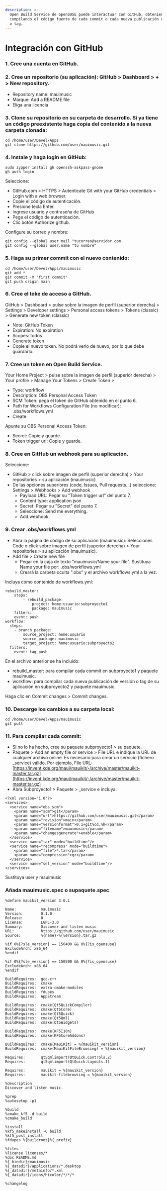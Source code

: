 ```yaml
---
description: >-
  Open Build Service de openSUSE puede interactuar con GitHub, obteniendo y
  compilando el código fuente de cada commit o cada nueva publicación de versión
  o tag.
---
```


# Integración con GitHub

### 1. Cree una cuenta en GitHub.

### 2. Cree un repositorio (su aplicación): GitHub > Dashboard > + > New repository.

* Repository name: mauimusic
* Marque: Add a README file
* Eliga una licencia

### 3. Clone su repositorio en su carpeta de desarrollo. Si ya tiene un código preexistente haga copia del contenido a la nueva carpeta clonada:

```
cd /home/user/Devel/Apps
git clone https://github.com/user/mauimusic.git
```

### 4. Instale y haga login en GitHub:

```
sudo zypper install gh openssh-askpass-gnome
gh auth login
```

Seleccione:

* GitHub.com > HTTPS > Autenticate Git with your GitHub credentials > Login with a web browser.
* Copie el código de autenticación.
* Presione tecla Enter.
* Ingrese usuario y contraseña de GitHub
* Pege el código de autenticación.
* Clic botón Authorize github.

Configure su correo y nombre:

```
git config --global user.mail "tucorreo@servidor.com
git config --global user.name "tu nombre"
```

### 5. Haga su primer commit con el nuevo contenido:

```
cd /home/user/Devel/Apps/mauimusic
git add *
git commit -m "first commit"
git push origin main  
```

###

### 6. Cree el toke de acceso a GitHub.

GitHub > Dashboard >  pulse sobre la imagen de perfil (superior derecha) > Settings > Developer settings > Personal access tokens > Tokens (classic) > Generate new token (classic)

* Note: GitHub Token
* Expiration: No expiration
* Scopes: todos
* Generate token
* Copie el nuevo token. No podrá verlo de nuevo, por lo que debe guardarlo.

### 7. Cree un token en Open Build Service.

Your Home Project > pulse sobre la imagen de perfil (superior derecha) > Your profile > Manage Your Tokens > Create Token >&#x20;

* Type: workflow
* Description: OBS Personal Access Token
* SCM Token: pega el token de GitHub obtenido en el punto 6.
* Path for Workflows Configuration File (no modificar): .obs/workflows.yml
* Create

Apunte su OBS Personal Access Token:

* Secret: Copie y guarde.
* Token trigger url: Copie y guarde.

### 8. Cree en GitHub un webhook para su aplicación.

Seleccione:

* GitHub > click sobre imagen de perfil (superior derecha) > Your repositories > su aplicación (mauimusic)
* De las opciones superiores (code, Issues, Pull requests...) seleccione: Settings > Webhooks > Add webhook
  * Payload URL: Pegar su "Token trigger url" del punto 7.
  * Content type: application json
  * Secret: Pegar su "Secret" del punto 7.
  * Seleccione: Send me everything.
  * Add webhook.

### 9. Crear .obs/workflows.yml

* Abra la página de código de su aplicación (mauimusic): Selecciones Code o click sobre imagen de perfil (superior derecha) > Your repositories > su aplicación (mauimusic).
* Add file > Create new file
  * Pegar en la caja de texto "mauimusic/Name your file". Sustituya Name your file por: .obs/workflows.yml
  * Creará la carpeta oculta ".obs" y el archivo workflows.yml a la vez.

Incluya como contenido de workflows.yml:

```
rebuild_master:
    steps:
        - rebuild_package:
            project: home:usuario:subproyecto1
            package: mauimusic
    filters:
    event: push
workflow:
  steps:
    - branch_package:
        source_project: home:usuario
        source_package: mauimusic
        target_project: home:usuario:subproyecto2
  filters:
    event: tag_push 
```

En el archivo anterior se ha incluido:

* rebuild\_master: para compilar cada commit en subproyecto1 y paquete mauimusic.
* workflow: para compilar cada nueva publicación de versión o tag de su aplicación en subproyecto2 y paquete mauimusic.

Haga clic en Commit changes > Commit changes.

### 10. Descarge los cambios a su carpeta local:

```
cd /home/user/Devel/Apps/mauimusic
git pull
```

### 11. Para compilar cada commit:

* Si no lo ha hecho, cree su paquete subproyecto1 > su paquete.
* Paquete > Add an empty file or service > File URL e indique la URL de cualquier archivo online. Es necesario para crear un servicio (fichero \_service) válido. Por ejemplo, File URL: [https://invent.kde.org/maui/mauikit/-/archive/master/mauikit-master.tar.gz](https://invent.kde.org/maui/mauikit/-/archive/master/mauikit-master.tar.gz)
* Abra Subproyecto1 > Paquete > \_service e incluya:

```
<?xml version="1.0"?>
<services>
  <service name="obs_scm">
    <param name="scm">git</param>
    <param name="url">https://github.com/user/mauimusic.git</param>
    <param name="revision">main</param>
    <param name="versionformat">0.1+git%cd.%h</param>
    <param name="filename">mauimusic</param>
    <param name="changesgenerate">enable</param>
  </service>
  <service name="tar" mode="buildtime"/>
  <service name="recompress" mode="buildtime">
    <param name="file">*.tar</param>
    <param name="compression">gz</param>
  </service>
  <service name="set_version" mode="buildtime"/>
</services>
```

Sustituya user y mauimusic

### Añada mauimusic.spec o supaquete.spec

```
%define mauikit_version 3.0.1

Name:           mauimusic
Version:        0.1.0
Release:        0
License:        LGPL-3.0
Summary:        Discover and listen music
URL:            https://github.com/user/mauimusic
Source:         %{name}-%{version}.tar.gz

%if 0%{?sle_version} == 150400 && 0%{?is_opensuse} 
ExcludeArch: x86_64
%endif

%if 0%{?sle_version} == 150500 && 0%{?is_opensuse} 
ExcludeArch: x86_64
%endif

BuildRequires:  gcc-c++
BuildRequires:  cmake
BuildRequires:  extra-cmake-modules
BuildRequires:  fdupes
BuildRequires:  AppStream

BuildRequires:  cmake(Qt5QuickCompiler)
BuildRequires:  cmake(Qt5Core)
BuildRequires:  cmake(Qt5Quick)
BuildRequires:  cmake(Qt5Qml)
BuildRequires:  cmake(Qt5Widgets)

BuildRequires:  cmake(KF5I18n)
BuildRequires:  cmake(KF5CoreAddons)

BuildRequires:  cmake(MauiKit) = %{mauikit_version}
BuildRequires:  cmake(MauiKitFileBrowsing) = %{mauikit_version}

Requires:       qt5qmlimport(QtQuick.Controls.2)
Requires:       qt5qmlimport(QtQuick.Layouts.1)

Requires:       mauikit = %{mauikit_version}
Requires:       mauikit-filebrowsing = %{mauikit_version}

%description
Discover and listen music.

%prep
%autosetup -p1

%build
%cmake_kf5 -d build
%cmake_build

%install
%kf5_makeinstall -C build
%kf5_post_install
%fdupes %{buildroot}%{_prefix}

%files
%license licenses/*
%doc README.md
%{_bindir}/mauimusic
%{_datadir}/applications/*.desktop
%{_datadir}/metainfo/*.xml
%{_datadir}/icons/hicolor/*/*/*

%changelog

```
